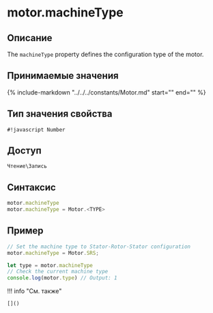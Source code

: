 # motor.machineType

## Описание
The `machineType` property defines the configuration type of the motor.

## Принимаемые значения
{%
    include-markdown "../../../constants/Motor.md"
    start="<!--start-->"
    end="<!--end-->"
%}

## Тип значения свойства
`#!javascript Number`

## Доступ
`Чтение\Запись`

## Синтаксис
``` javascript
motor.machineType
motor.machineType = Motor.<TYPE>
```
## Пример
``` javascript linenums="1"
// Set the machine type to Stator-Rotor-Stator configuration
motor.machineType = Motor.SRS;

let type = motor.machineType
// Check the current machine type
console.log(motor.type) // Output: 1
```
!!! info "См. также"

    []()

